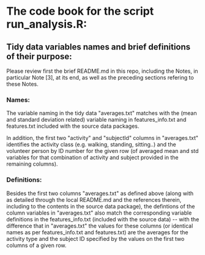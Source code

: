 # The code book for the script run_analysis.R:

## Tidy data variables names and brief definitions of their purpose:

Please review first the brief README.md in this repo, including the Notes, in particular Note [3], at its end, as well as the preceding sections refering to these Notes.

### Names:

The variable naming in the tidy data "averages.txt" matches with the (mean and standard deviation related) variable naming in features_info.txt and features.txt included with the source data packages.

In addition, the first two "activity" and "subjectId" columns in "averages.txt" identifies the activity class (e.g. walking, standing, sitting..) and the volunteer person by ID number for the given row (of averaged mean and std variables for that combination of activity and subject provided in the remaining columns).

### Definitions:

Besides the first two columns "averages.txt" as defined above (along with as detailed through the local README.md and the references therein, including to the contents in the source data package), the defintions of the column variables in "averages.txt" also match the corresponding variable definitions in the features_info.txt (included with the source data) -- with the difference that in "averages.txt" the values for these columns (or identical names as per features_info.txt and features.txt) are the averages for the activity type and the subject ID specified by the values on the first two columns of a given row.

